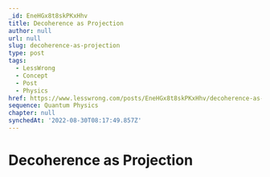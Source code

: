 ```yaml
---
_id: EneHGx8t8skPKxHhv
title: Decoherence as Projection
author: null
url: null
slug: decoherence-as-projection
type: post
tags:
  - LessWrong
  - Concept
  - Post
  - Physics
href: https://www.lesswrong.com/posts/EneHGx8t8skPKxHhv/decoherence-as-projection
sequence: Quantum Physics
chapter: null
synchedAt: '2022-08-30T08:17:49.857Z'
---
```

# Decoherence as Projection

